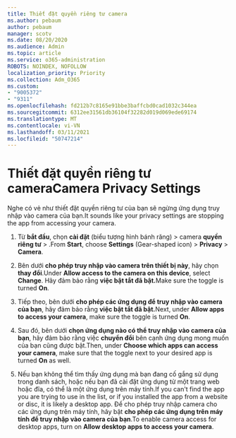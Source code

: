 ```yaml
---
title: Thiết đặt quyền riêng tư camera
ms.author: pebaum
author: pebaum
manager: scotv
ms.date: 08/20/2020
ms.audience: Admin
ms.topic: article
ms.service: o365-administration
ROBOTS: NOINDEX, NOFOLLOW
localization_priority: Priority
ms.collection: Adm_O365
ms.custom:
- "9005372"
- "9311"
ms.openlocfilehash: fd212b7c8165e91bbe3baffcbd0cad1032c344ea
ms.sourcegitcommit: 6312ee31561db36104f32282d019d069ede69174
ms.translationtype: MT
ms.contentlocale: vi-VN
ms.lasthandoff: 03/11/2021
ms.locfileid: "50747214"
---
```

# <a name="camera-privacy-settings"></a><span data-ttu-id="989ba-102">Thiết đặt quyền riêng tư camera</span><span class="sxs-lookup"><span data-stu-id="989ba-102">Camera Privacy Settings</span></span>

<span data-ttu-id="989ba-103">Nghe có vẻ như thiết đặt quyền riêng tư của bạn sẽ ngừng ứng dụng truy nhập vào camera của bạn.</span><span class="sxs-lookup"><span data-stu-id="989ba-103">It sounds like your privacy settings are stopping the app from accessing your camera.</span></span>

1.  <span data-ttu-id="989ba-104">Từ **bắt đầu**, chọn **cài đặt** (biểu tượng hình bánh răng) > camera **quyền riêng tư**  >  .</span><span class="sxs-lookup"><span data-stu-id="989ba-104">From **Start**, choose **Settings** (Gear-shaped icon) > **Privacy** > **Camera**.</span></span>

2.  <span data-ttu-id="989ba-105">Bên dưới **cho phép truy nhập vào camera trên thiết bị này**, hãy chọn **thay đổi**.</span><span class="sxs-lookup"><span data-stu-id="989ba-105">Under **Allow access to the camera on this device**, select **Change**.</span></span> <span data-ttu-id="989ba-106">Hãy đảm bảo rằng **việc bật tắt đã bật.**</span><span class="sxs-lookup"><span data-stu-id="989ba-106">Make sure the toggle is turned **On**.</span></span>

3.  <span data-ttu-id="989ba-107">Tiếp theo, bên dưới **cho phép các ứng dụng để truy nhập vào camera của bạn**, hãy đảm bảo rằng **việc bật tắt đã bật.**</span><span class="sxs-lookup"><span data-stu-id="989ba-107">Next, under **Allow apps to access your camera**, make sure the toggle is turned **On**.</span></span>

4.  <span data-ttu-id="989ba-108">Sau đó, bên dưới **chọn ứng dụng nào có thể truy nhập vào camera của bạn**, hãy đảm bảo rằng việc **chuyển đổi** bên cạnh ứng dụng mong muốn của bạn cũng được bật.</span><span class="sxs-lookup"><span data-stu-id="989ba-108">Then, under **Choose which apps can access your camera**, make sure that the toggle next to your desired app is turned **On** as well.</span></span>

5.  <span data-ttu-id="989ba-109">Nếu bạn không thể tìm thấy ứng dụng mà bạn đang cố gắng sử dụng trong danh sách, hoặc nếu bạn đã cài đặt ứng dụng từ một trang web hoặc đĩa, có thể là một ứng dụng trên máy tính.</span><span class="sxs-lookup"><span data-stu-id="989ba-109">If you can't find the app you are trying to use in the list, or if you installed the app from a website or disc, it is likely a desktop app.</span></span> <span data-ttu-id="989ba-110">Để cho phép truy nhập camera cho các ứng dụng trên máy tính, hãy bật **cho phép các ứng dụng trên máy tính để truy nhập vào camera của bạn**.</span><span class="sxs-lookup"><span data-stu-id="989ba-110">To enable camera access for desktop apps, turn on **Allow desktop apps to access your camera**.</span></span>